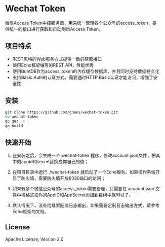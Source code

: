 # Wechat Token
微信Access Token中控服务器，用来统一管理各个公众号的access_token，提供统一的接口进行获取和自动刷新Access Token。


## 项目特点

* REST风格的Web服务方式提供一致的获取接口
* 使用Echo框架编写的REST API，性能优秀
* 使用BuntDB作为access_token的内存缓存数据库，并且同时支持数据持久化
* 支持Basic Auth的认证方式，需要通过HTTP Basic认证才能访问，增强了安全性


## 安装

```bash
git clone https://github.com/gnuos/wechat-token.git
cd wechat-token
go get -v .
go build
```


## 快速开始

1. 在安装之后，会生成一个 wechat-token 程序，修改account.json文件，把其中的appid和secret替换成你自己的值；

2. 在项目目录中运行 ./wechat-token 就启动了一个Echo服务。如果操作系统开启了防火墙，需要防火墙开放8080端口的访问；

3. 如果有多个微信公众号的access_token需要管理，只需要在 account.json 文件中按格式把你的AppID和AppSecret添加到数组中就可以了。

4. 默认情况下，没有给框架配置日志输出，如果需要定制日志输出方式，请参考Echo框架的文档。


## License

Apache License, Version 2.0

